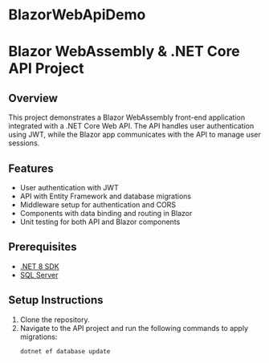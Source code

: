 # BlazorWebApiDemo
 
# Blazor WebAssembly & .NET Core API Project

## Overview
This project demonstrates a Blazor WebAssembly front-end application integrated with a .NET Core Web API. The API handles user authentication using JWT, while the Blazor app communicates with the API to manage user sessions.

## Features
- User authentication with JWT
- API with Entity Framework and database migrations
- Middleware setup for authentication and CORS
- Components with data binding and routing in Blazor
- Unit testing for both API and Blazor components

## Prerequisites
- [.NET 8 SDK](https://dotnet.microsoft.com/download/dotnet/8.0)
- [SQL Server](https://www.microsoft.com/en-us/sql-server/sql-server-downloads)

## Setup Instructions
1. Clone the repository.
2. Navigate to the API project and run the following commands to apply migrations:
   ```bash
   dotnet ef database update



